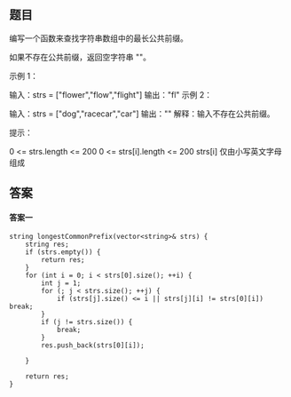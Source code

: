 ## 题目
编写一个函数来查找字符串数组中的最长公共前缀。

如果不存在公共前缀，返回空字符串 ""。

示例 1：

输入：strs = ["flower","flow","flight"]
输出："fl"
示例 2：

输入：strs = ["dog","racecar","car"]
输出：""
解释：输入不存在公共前缀。
 

提示：

0 <= strs.length <= 200
0 <= strs[i].length <= 200
strs[i] 仅由小写英文字母组成

## 答案
#### 答案一
```
string longestCommonPrefix(vector<string>& strs) {
    string res;
    if (strs.empty()) {
        return res;
    }
    for (int i = 0; i < strs[0].size(); ++i) {
        int j = 1;
        for (; j < strs.size(); ++j) {
            if (strs[j].size() <= i || strs[j][i] != strs[0][i]) break;
        }
        if (j != strs.size()) {
            break;
        }
        res.push_back(strs[0][i]);

    }

    return res;
}
```
